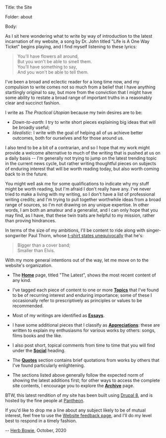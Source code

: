 Title:  the Site

Folder: about

Body: 

As I sit here wondering what to write by way of introduction to the latest incarnation of my website, a song by Dr. John titled "Life is A One Way Ticket" begins playing, and I find myself listening to these lyrics:

> You'll have flowers all around,  
> But you won't be able to smell them.   
> You'll have something to say,  
> And you won't be able to tell them.  

I've been a broad and eclectic reader for a long time now, and my compulsion to write comes not so much from a belief that I have anything startlingly original to say, but more from the conviction that I might have some ability to restate a broad range of important truths in a reasonably clear and succinct fashion.

I write as *The Practical Utopian* because my twin desires are to be:

* *Down-to-earth*: I try to write short pieces explaining big ideas that will be broadly useful;
* *Idealistic*: I write with the goal of helping all of us achieve better outcomes, both for ourselves and for those around us. 

I also tend to be a bit of a contrarian, and so I hope that my work might provide a welcome alternative to much of the writing that is pushed at us on a daily basis -- I'm generally not trying to jump on the latest trending topic in the current news cycle, but rather writing thoughtful pieces on subjects of enduring interest that will be worth reading today, but also worth coming back to in the future. 

You might well ask me for some qualifications to indicate why my stuff might be worth reading, but I'm afraid I don't really have any. I've never tried to make a living with my writing, so I don't have a list of professional writing credits; and I'm trying to pull together worthwhile ideas from a broad range of sources, so I'm not drawing on any unique expertise. In other words, I am both an amateur and a generalist, and I can only hope that you may find, as I have, that these twin traits are helpful to my mission, rather than proving hindrances. 

In terms of the size of my ambitions, I'll be content to ride along with singer-songwriter Paul Thorn, whose [t-shirt states unequivocally][thornt] that he's:

> Bigger than a cover band;  
> Smaller than Elvis. 

With my more general intentions out of the way, let me move on to the website's organization. 

* The **[Home](/)** page, titled "The Latest", shows the most recent content of any kind. 

* I've tagged each piece of content to one or more **[Topics][]** that I've found to be of recurring interest and enduring importance; some of these I occasionally refer to prescriptively as principles or values to be recommended. 

* Most of my writings are identified as **[Essays][]**. 

* I have some additional pieces that I classify as **[Appreciations][]**: these are written to explain my enthusiasms for various works by others: songs, films books and the like. 

* I also post short, topical comments from time to time that you will find under the **[Social][]** heading. 

* The **[Quotes][]** section contains brief quotations from works by others that I've found particularly enlightening. 

* The sections listed above generally follow the expected norm of showing the latest additions first; for other ways to access the complete site contents, I encourage you to explore the **[Archive][]** page.

BTW, this latest rendition of my site has been built using [Drupal 8](https://drupal.org), and is hosted by the fine people at [Pantheon](https://pantheon.io).

If you'd like to drop me a line about any subject likely to be of mutual interest, feel free to use the [Website feedback page](contact/feedback), and I'll do my level best to respond in a timely fashion. 

-- [Herb Bowie][hbowie], October, 2020

[appreciations]: appreciation/index.html

[archive]: archive.html

[essays]: essays/latest.html

[hbowie]: https://hbowie.net/about.html

[quotes]: quotes/index.html

[social]: micro/latest.html

[thornt]: http://www.paulthorn.com/aint-love-strange-land

[titles]: essays/by-title.html

[topics]: tags/index.html

